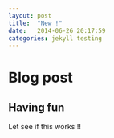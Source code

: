 ```yaml
---
layout: post
title:  "New !"
date:   2014-06-26 20:17:59
categories: jekyll testing 
---
```


# Blog post

## Having fun

Let see if this works !! 